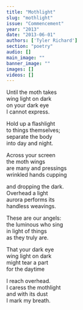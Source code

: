 ```yaml
---
title: "Mothlight"
slug: "mothlight"
issue: "Commencement"
year: "2013"
date: "2013-06-01"
authors: ['Tyler Richard']
section: "poetry"
audio: []
main_image: ""
banner_image: ""
images: []
videos: []
---
```

Until the moth takes  
wing light on dark  
on your dark eye  
 I cannot express.

Hold up a flashlight  
to things themselves;  
separate the body  
into day and night.

Across your screen  
the moth wings  
are many and pressings  
wrinkled hands cupping

and dropping the dark.  
Overhead a light  
aurora performs its  
handless weavings.

 These are our angels:  
the luminous who sing  
in light of things  
 as they truly are.

That your dark eye  
wing light on dark  
might tear a part  
for the daytime

 I reach overhead.  
 I caress the mothlight  
and with its dust  
I mark my breath.

